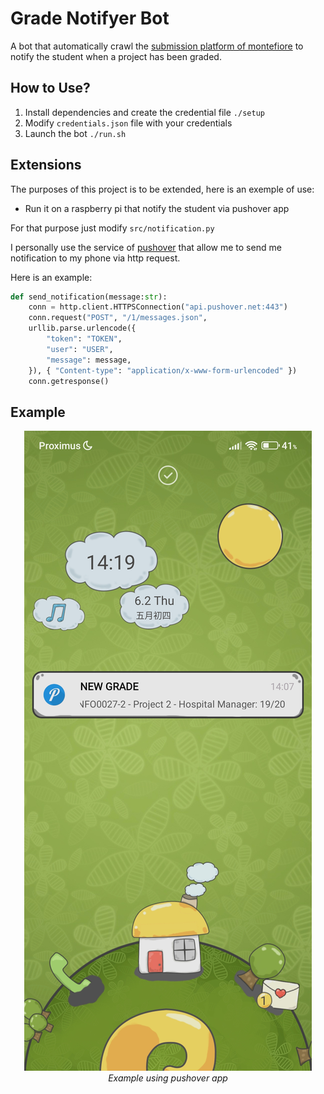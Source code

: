 # Grade Notifyer Bot

 A bot that automatically crawl the [submission platform of montefiore](https://submit.montefiore.ulg.ac.be/index.php/student) to notify the student when a project has been graded.

## How to Use?

1. Install dependencies and create the credential file `./setup`
2. Modify `credentials.json` file with your credentials
3. Launch the bot `./run.sh`

## Extensions

The purposes of this project is to be extended, here is an exemple of use:

- Run it on a raspberry pi that notify the student via pushover app

For that purpose just modify `src/notification.py`

I personally use the service of [pushover](https://pushover.net/) that allow me to send me notification to my phone via http request.

Here is an example:

```py
def send_notification(message:str):
    conn = http.client.HTTPSConnection("api.pushover.net:443")
    conn.request("POST", "/1/messages.json",
    urllib.parse.urlencode({
        "token": "TOKEN",
        "user": "USER",
        "message": message,
    }), { "Content-type": "application/x-www-form-urlencoded" })
    conn.getresponse()
```

## Example

<p align="center">
  <img src="https://github.com/Julien-Gustin/Grade-Notifyer-Bot/blob/master/example_alex.jpg?raw=true" />
  <br>
  <em style="text-align:center">Example using pushover app</em>
</p>

